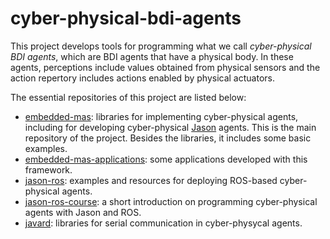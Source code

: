 # cyber-physical-bdi-agents

This project develops tools for programming what we call _cyber-physical BDI agents_, which are BDI agents that have a physical body. In these agents, perceptions include values obtained from physical sensors and the action repertory includes actions enabled by physical actuators.

The essential repositories of this project are listed below:

* [embedded-mas](https://github.com/embedded-mas/embedded-mas): libraries for implementing cyber-physical agents, including for developing cyber-physical [Jason](https://github.com/jason-lang/jason) agents. This is the main repository of the project. Besides the libraries, it includes some basic examples.
* [embedded-mas-applications](https://github.com/embedded-mas/embedded-mas-applications): some applications developed with this framework.
* [jason-ros](https://github.com/embedded-mas/jason-ros): examples and resources for deploying ROS-based cyber-physical agents.
* [jason-ros-course](jason-ros-course-wesaac2024): a short introduction on programming cyber-physical agents with Jason and ROS.
* [javard](https://github.com/embedded-mas/javard): libraries for serial communication in cyber-physycal agents.
